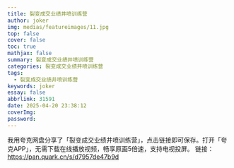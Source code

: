 ```yaml
---
title: 裂变成交业绩井喷训练营
author: joker
img: medias/featureimages/11.jpg
top: false
cover: false
toc: true
mathjax: false
summary: 裂变成交业绩井喷训练营
categories: 裂变成交业绩井喷训练营
tags:
  - 裂变成交业绩井喷训练营
keywords: joker
essay: false
abbrlink: 31591
date: 2025-04-20 23:38:12
coverImg:
password:
---
```


我用夸克网盘分享了「裂变成交业绩井喷训练营」，点击链接即可保存。打开「夸克APP」，无需下载在线播放视频，畅享原画5倍速，支持电视投屏。
链接：https://pan.quark.cn/s/d7957de47b9d
